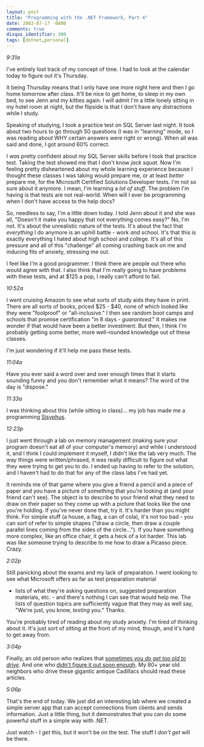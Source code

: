 ```yaml
---
layout: post
title: "Programming with the .NET Framework, Part 4"
date: 2003-07-17 -0800
comments: true
disqus_identifier: 300
tags: [dotnet,personal]
---
```

*9:31a*

 I've entirely lost track of my concept of time. I had to look at the
calendar today to figure out it's Thursday.

 It being Thursday means that I only have one more night here and then I
go home tomorrow after class. It'll be nice to get home, to sleep in my
own bed, to see Jenn and my kitties again. I will admit I'm a little
lonely sitting in my hotel room at night, but the flipside is that I
don't have any distractions while I study.

 Speaking of studying, I took a practice test on SQL Server last night.
It took about two hours to go through 50 questions (I was in "learning"
mode, so I was reading about WHY certain answers were right or wrong).
When all was said and done, I got around 60% correct.

 I *was* pretty confident about my SQL Server skills before I took that
practice test. Taking the test showed me that I don't know *jack squat*.
Now I'm feeling pretty disheartened about my whole learning experience
because I thought these classes I was taking would prepare me, or at
least *better* prepare me, for the Microsoft Certified Solutions
Developer tests. I'm not so sure about it anymore. I mean, I'm learning
a *lot of stuff*. The problem I'm having is that tests are not
real-world. When will I ever be programming when I don't have access to
the help docs?

 So, needless to say, I'm a little down today. I told Jenn about it and
she was all, "Doesn't it make you happy that not everything comes easy?"
No, I'm not. It's about the unrealistic nature of the tests. It's about
the fact that *everything* I do anymore is an uphill battle - work *and*
school. It's that this is exactly everything I hated about high school
and college. It's all of this pressure and all of this "challenge" all
coming crashing back on me and inducing fits of anxiety, stressing me
out.

 I feel like I'm a good programmer. I think there are people out there
who would agree with that. I also think that I'm really going to have
problems with these tests, and at $125 a pop, I really can't afford to
fail.

 *10:52a*

 I went cruising Amazon to see what sorts of study aids they have in
print. There are all sorts of books, priced $25 - $40, none of which
looked like they were "foolproof" or "all-inclusive." I then see random
boot camps and schools that promise certification "in 8 days -
*guaranteed*." It makes me wonder if that would have been a better
investment. But then, I think I'm probably getting some better, more
well-rounded knowledge out of these classes.

 I'm just wondering if it'll help me pass these tests.

 *11:04a*

 Have you ever said a word over and over enough times that it starts
sounding funny and you don't remember what it means? The word of the day
is "dispose."

 *11:33a*

 I was thinking about this (while sitting in class)... my job has made
me a programming
[Sisyphus](http://www.pantheon.org/articles/s/sisyphus.html).

 *12:23p*

 I just went through a lab on memory management (making sure your
program doesn't eat all of your computer's memory) and while I
understood it, and I think I could implement it myself, I didn't like
the lab very much. The way things were written/phrased, it was really
difficult to figure out what they were trying to get you to do. I ended
up having to refer to the solution, and I haven't had to do that for any
of the class labs I've had yet.

 It reminds me of that game where you give a friend a pencil and a piece
of paper and you have a picture of something that you're looking at (and
your friend can't see). The object is to describe to your friend what
they need to draw on their paper so they come up with a picture that
looks like the one you're holding. If you've never done that, try it.
It's harder than you might think. For simple stuff (a house, a flag, a
can of cola), it's not too bad - you can sort of refer to simple shapes
("draw a circle, then draw a couple parallel lines coming from the sides
of the circle..."). If you have something more complex, like an office
chair, it gets a heck of a lot harder. This lab was like someone trying
to describe to me how to draw a Picasso piece. Crazy.

 *2:02p*

 Still panicking about the exams and my lack of preparation. I went
looking to see what Microsoft offers as far as test preparation material
- lists of what they're asking questions on, suggested preparation
materials, etc. - and there's nothing I can see that would help me. The
lists of question topics are sufficiently vague that they may as well
say, "We're just, you know, *testing you*." Thanks.

 You're probably tired of reading about my study anxiety. I'm tired of
thinking about it. It's just sort of sitting at the front of my mind,
though, and it's hard to get away from.

 *3:04p*

 Finally, an old person who realizes that [sometimes you *do get too old
to drive*](http://www.msnbc.com/news/934701.asp?cp1=1). And one who
[didn't figure it out soon
enough](http://www.msnbc.com/news/939947.asp). My 80+ year old neighbors
who drive these gigantic antique Cadillacs should read these articles.

 *5:06p*

 That's the end of today. We just did an interesting lab where we
created a simple server app that can accept connections from clients and
sends information. Just a little thing, but it demonstrates that you can
do some powerful stuff in a simple way with .NET.

 Just watch - I *get* this, but it won't be on the test. The stuff I
*don't get* will be there.
